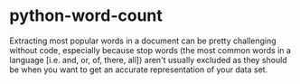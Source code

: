 # python-word-count
Extracting most popular words in a document can be pretty challenging without code, especially because stop words (the most common words in a language [i.e. and, or, of, there, all]) aren't usually excluded as they should be when you want to get an accurate representation of your data set. 

